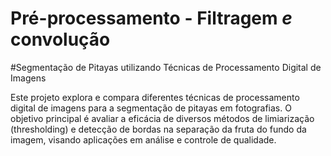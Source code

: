 # Pré-processamento - Filtragem _e_ convolução
#Segmentação de Pitayas utilizando Técnicas de Processamento Digital de Imagens

Este projeto explora e compara diferentes técnicas de processamento digital de imagens para a segmentação de pitayas em fotografias. O objetivo principal é avaliar a eficácia de diversos métodos de limiarização (thresholding) e detecção de bordas na separação da fruta do fundo da imagem, visando aplicações em análise e controle de qualidade.
